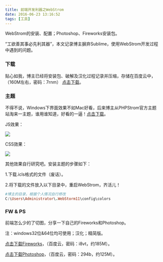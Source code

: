 ```yaml
---
title: 前端开发利器之WebStrom
date: 2016-06-23 13:16:52
tags: [工具]
---
```

WebStrom的安装、配置；Photoshop、Fireworks安装包。
<!--more-->

“工欲善其事必先利其器”，本文记录博主摒弃Sublime，使用WebStrom开发过程中遇到的问题。

### 下载
贴心如我，博主已经将安装包、破解及汉化过程记录并压缩，存储在百度云中，（160M左右，密码：7rnm）
[点击下载](http://pan.baidu.com/s/1pLGiBSB)。


### 主题
不得不说，Windows下界面效果不如Mac好看，后来博主从PHPStrom官方主题站淘来一主题，谁用谁知道，好看的一逼！[点击下载](http://7xtoaz.com1.z0.glb.clouddn.com/webstrom3.icls)。

JS效果：

![](http://7xtoaz.com1.z0.glb.clouddn.com/webstrom1.png)

CSS效果：

![](http://7xtoaz.com1.z0.glb.clouddn.com/webstrom2.png)

其他效果自行研究吧。安装主题的步骤如下：

1.下载.icls格式的文件（废话）。

2.将下载的文件放入以下目录中，重启WebStrom，齐活儿！

```ruby
#博主的目录，根据个人情况自行修改
C:\Users\Administrator\.WebStorm11\config\colors
```

### FW & PS
前端怎么少的了切图，分享一下自己的Fireworks和Photoshop。

注：windows32位&64位均可使用；汉化；精简版。

[点击下载Fireworks](http://pan.baidu.com/s/1nvnNkpj)，（百度云，密码：i8vt，约185M）。

[点击下载Photoshop](http://pan.baidu.com/s/1bo6iiHD)，（百度云，密码：294b，约125M）。